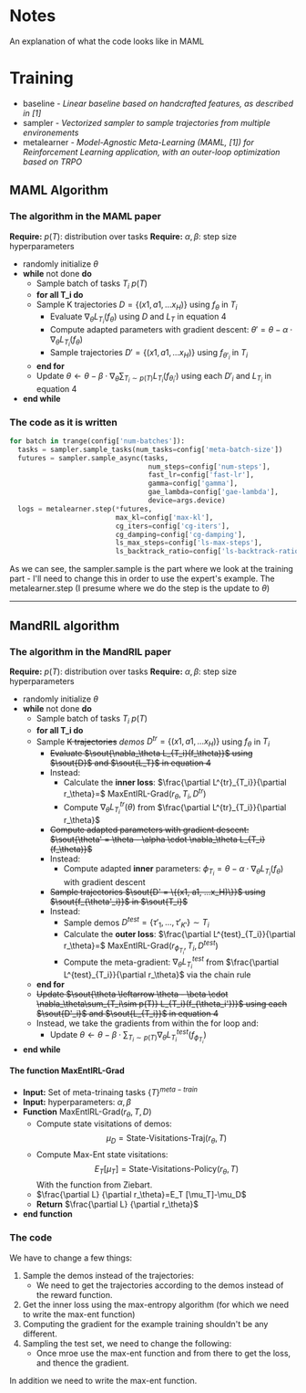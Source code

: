 # Notes
An explanation of what the code looks like in MAML

# Training
* baseline - *Linear baseline based on handcrafted features, as described in [1]*
* sampler - *Vectorized sampler to sample trajectories from multiple environements*
* metalearner - *Model-Agnostic Meta-Learning (MAML, [1]) for Reinforcement Learning application, with an outer-loop optimization based on TRPO*

## MAML Algorithm
### The algorithm in the MAML paper

**Require:** $p(T)$: distribution over tasks
**Require:** $\alpha, \beta$: step size hyperparameters
* randomly initialize $\theta$
* **while** not done **do**
    * Sample batch of tasks $T_i ~ p(T)$
    * **for all T_i do**
    * Sample K trajectories $D=\{(x1, a1, ...x_H)\}$ using $f_\theta$ in $T_i$
        * Evaluate $\nabla_\theta L_{T_i}(f_\theta)$ using $D$ and $L_T$ in equation 4
        * Compute adapted parameters with gradient descent: $\theta' = \theta - \alpha \cdot \nabla_\theta L_{T_i}(f_\theta)$
        * Sample trajectories $D' = \{(x1, a1, ...x_H)\}$ using $f_{\theta'_i}$ in $T_i$
    * **end for**
    *	Update $\theta \leftarrow \theta - \beta \cdot \nabla_\theta\sum_{T_i\sim p(T)} L_{T_i}(f_{\theta_i'})$ using each $D'_i$ and $L_{T_i}$ in equation 4
*	**end while**

### The code as it is written
```python
for batch in trange(config['num-batches']):
  tasks = sampler.sample_tasks(num_tasks=config['meta-batch-size'])
  futures = sampler.sample_async(tasks,
                                  num_steps=config['num-steps'],
                                  fast_lr=config['fast-lr'],
                                  gamma=config['gamma'],
                                  gae_lambda=config['gae-lambda'],
                                  device=args.device)
  logs = metalearner.step(*futures,
                          max_kl=config['max-kl'],
                          cg_iters=config['cg-iters'],
                          cg_damping=config['cg-damping'],
                          ls_max_steps=config['ls-max-steps'],
                          ls_backtrack_ratio=config['ls-backtrack-ratio'])
```
As we can see, the sampler.sample is the part where we look at the training part - I'll need to change this in order to use the expert's example.
The metalearner.step (I presume where we do the step is the update to $\theta$)

---

## MandRIL algorithm
### The algorithm in the MandRIL paper
**Require:** $p(T)$: distribution over tasks
**Require:** $\alpha, \beta$: step size hyperparameters
* randomly initialize $\theta$
* **while** not done **do**
    * Sample batch of tasks $T_i ~ p(T)$
    * **for all T_i do**
    * Sample ~~K trajectories~~ *demos* $D^{tr}=\{(x1, a1, ...x_H)\}$ using $f_\theta$ in $T_i$
        * ~~Evaluate $\sout{\nabla_\theta L_{T_i}(f_\theta)}$ using $\sout{D}$ and $\sout{L_T}$ in equation 4~~
        * Instead:
            * Calculate the **inner loss**: $\frac{\partial L^{tr}_{T_i}}{\partial r_\theta}=$ MaxEntIRL-Grad$(r_\theta, T_i, D^{tr})$
            * Compute $\nabla_\theta L^{tr}_{T_i} (\theta)$ from $\frac{\partial L^{tr}_{T_i}}{\partial r_\theta}$
        * ~~Compute adapted parameters with gradient descent: $\sout{\theta' = \theta - \alpha \cdot \nabla_\theta L_{T_i}(f_\theta)}$~~
        * Instead:
            * Compute adapted **inner** parameters: $\phi_{T_i} = \theta - \alpha \cdot \nabla_\theta L_{T_i}(f_\theta)$ with gradient descent
        * ~~Sample trajectories $\sout{D' = \{(x1, a1, ...x_H)\}}$ using $\sout{f_{\theta'_i}}$ in $\sout{T_i}$~~
        * Instead:
            * Sample demos $D^{test}=\{\tau'_1,...,\tau'_{K'}\}\sim T_i$
            * Calculate the **outer loss**: $\frac{\partial L^{test}_{T_i}}{\partial r_\theta}=$ MaxEntIRL-Grad$(r_{\phi_{T_i}}, T_i, D^{test})$
            * Compute the meta-gradient: $\nabla_\theta L^{test}_{T_i}$ from $\frac{\partial L^{test}_{T_i}}{\partial r_\theta}$ via the chain rule
    * **end for**
    * ~~Update $\sout{\theta \leftarrow \theta - \beta \cdot \nabla_\theta\sum_{T_i\sim p(T)} L_{T_i}(f_{\theta_i'})}$ using each $\sout{D'_i}$ and $\sout{L_{T_i}}$ in equation 4~~
    * Instead, we take the gradients from within the for loop and:
        * Update $\theta \leftarrow \theta - \beta \cdot \sum_{T_i\sim p(T)} \nabla_\theta L^{test}_{T_i}(f_{\phi_{T_i}})$
*	**end while**

#### The function MaxEntIRL-Grad
* **Input:** Set of meta-trinaing tasks $\{T\}^{meta-train}$
* **Input:** hyperparameters: $\alpha, \beta$
* **Function** MaxEntIRL-Grad$(r_\theta,T,D)$
    * Compute state visitations of demos: $$\mu_D = \text{State-Visitations-Traj}(r_\theta, T)$$
    * Compute Max-Ent state visitations: $$E_T [\mu_T]=\text{State-Visitations-Policy}(r_\theta, T)$$ With the function from Ziebart.
    * $\frac{\partial L} {\partial r_\theta}=E_T [\mu_T]-\mu_D$
    * **Return** $\frac{\partial L} {\partial r_\theta}$
* **end function**
### The code
We have to change a few things:
1. Sample the demos instead of the trajectories:
    * We need to get the trajectories according to the demos instead of the reward function.
2. Get the inner loss using the max-entropy algorithm (for which we need to write the max-ent function)
3. Computing the gradient for the example training shouldn't be any different.
4. Sampling the test set, we need to change the following:
    * Once mroe use the max-ent function and from there to get the loss, and thence the gradient.

In addition we need to write the max-ent function.